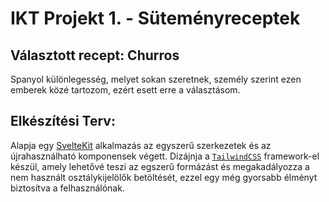 # IKT Projekt 1. - Süteményreceptek

## Választott recept: Churros

  Spanyol különlegesség, melyet sokan szeretnek, személy szerint ezen emberek közé tartozom, ezért esett erre a választásom.

## Elkészítési Terv:
  Alapja egy [SvelteKit](https://kit.svelte.dev/) alkalmazás az egyszerű szerkezetek és az újrahasználható komponensek végett. Dizájnja a [`TailwindCSS`](https://tailwindcss.com/) framework-el készül, amely lehetővé teszi az egszerű formázást és megakadályozza a nem használt osztálykijelölők betöltését, ezzel egy még gyorsabb élményt biztosítva a felhasználónak.
